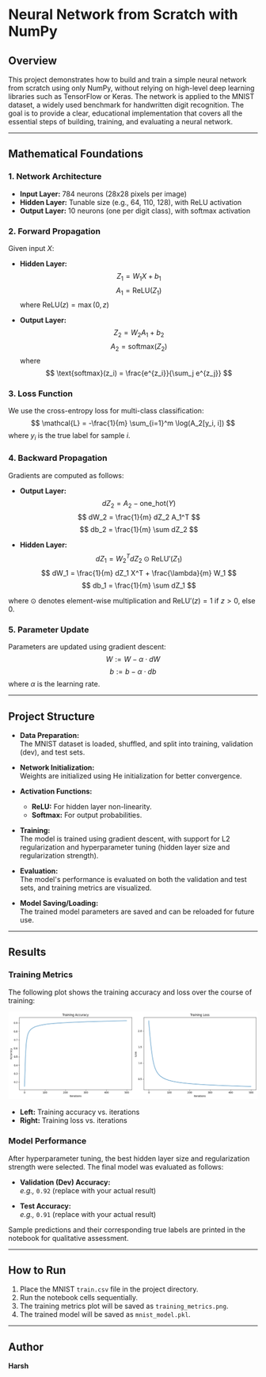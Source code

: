 # Neural Network from Scratch with NumPy

## Overview

This project demonstrates how to build and train a simple neural network from scratch using only NumPy, without relying on high-level deep learning libraries such as TensorFlow or Keras. The network is applied to the MNIST dataset, a widely used benchmark for handwritten digit recognition. The goal is to provide a clear, educational implementation that covers all the essential steps of building, training, and evaluating a neural network.

---

## Mathematical Foundations

### 1. Network Architecture

- **Input Layer:** 784 neurons (28x28 pixels per image)
- **Hidden Layer:** Tunable size (e.g., 64, 110, 128), with ReLU activation
- **Output Layer:** 10 neurons (one per digit class), with softmax activation

### 2. Forward Propagation

Given input $X$:

- **Hidden Layer:**
  $$
  Z_1 = W_1 X + b_1
  $$
  $$
  A_1 = \text{ReLU}(Z_1)
  $$
  where $\text{ReLU}(z) = \max(0, z)$

- **Output Layer:**
  $$
  Z_2 = W_2 A_1 + b_2
  $$
  $$
  A_2 = \text{softmax}(Z_2)
  $$
  where
  $$
  \text{softmax}(z_i) = \frac{e^{z_i}}{\sum_j e^{z_j}}
  $$

### 3. Loss Function

We use the cross-entropy loss for multi-class classification:
$$
\mathcal{L} = -\frac{1}{m} \sum_{i=1}^m \log(A_2[y_i, i])
$$
where $y_i$ is the true label for sample $i$.

### 4. Backward Propagation

Gradients are computed as follows:

- **Output Layer:**
  $$
  dZ_2 = A_2 - \text{one\_hot}(Y)
  $$
  $$
  dW_2 = \frac{1}{m} dZ_2 A_1^T
  $$
  $$
  db_2 = \frac{1}{m} \sum dZ_2
  $$

- **Hidden Layer:**
  $$
  dZ_1 = W_2^T dZ_2 \odot \text{ReLU}'(Z_1)
  $$
  $$
  dW_1 = \frac{1}{m} dZ_1 X^T + \frac{\lambda}{m} W_1
  $$
  $$
  db_1 = \frac{1}{m} \sum dZ_1
  $$

where $\odot$ denotes element-wise multiplication and $\text{ReLU}'(z) = 1$ if $z > 0$, else $0$.

### 5. Parameter Update

Parameters are updated using gradient descent:
$$
W := W - \alpha \cdot dW
$$
$$
b := b - \alpha \cdot db
$$
where $\alpha$ is the learning rate.

---

## Project Structure

- **Data Preparation:**  
  The MNIST dataset is loaded, shuffled, and split into training, validation (dev), and test sets.

- **Network Initialization:**  
  Weights are initialized using He initialization for better convergence.

- **Activation Functions:**  
  - **ReLU:** For hidden layer non-linearity.
  - **Softmax:** For output probabilities.

- **Training:**  
  The model is trained using gradient descent, with support for L2 regularization and hyperparameter tuning (hidden layer size and regularization strength).

- **Evaluation:**  
  The model's performance is evaluated on both the validation and test sets, and training metrics are visualized.

- **Model Saving/Loading:**  
  The trained model parameters are saved and can be reloaded for future use.

---

## Results

### Training Metrics

The following plot shows the training accuracy and loss over the course of training:

![Training Metrics](training_metrics.png)

- **Left:** Training accuracy vs. iterations  
- **Right:** Training loss vs. iterations

### Model Performance

After hyperparameter tuning, the best hidden layer size and regularization strength were selected. The final model was evaluated as follows:

- **Validation (Dev) Accuracy:**  
  *e.g.,* `0.92` (replace with your actual result)

- **Test Accuracy:**  
  *e.g.,* `0.91` (replace with your actual result)

Sample predictions and their corresponding true labels are printed in the notebook for qualitative assessment.

---

## How to Run

1. Place the MNIST `train.csv` file in the project directory.
2. Run the notebook cells sequentially.
3. The training metrics plot will be saved as `training_metrics.png`.
4. The trained model will be saved as `mnist_model.pkl`.

---

## Author

**Harsh**
